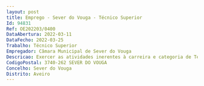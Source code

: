 ```yaml
--- 
layout: post
title: Emprego - Sever do Vouga - Técnico Superior
Id: 94831
Ref: OE202203/0400
DataAbertura: 2022-03-11
DataFecho: 2022-03-25
Trabalho: Técnico Superior
Empregador: Câmara Municipal de Sever do Vouga
Descricao: Exercer as atividades inerentes à carreira e categoria de Técnico Superior, nos termos do mapa anexo à Lei n.º 35 2014, de 20 de junho, a que se refere o n.º 2 do artigo 88.º da LTFP. Inventariação e localização do património municipal e de edifícios públicos  Atualização da cartografia e execução do cadastro do território municipal  Elaborar e atualizar de forma sistemática o cadastro de infraestruturas municipais  Desenvolver e manter ferramentas adequadas à distribuição e exploração de informação geográfica e procedimentos associados, quer para utilizadores internos quer externos, entre outras tarefas relacionadas com o serviço de informação geográfica
CodigoPostal: 3740-262 SEVER DO VOUGA
Concelho: Sever do Vouga
Distrito: Aveiro
--- 
```


